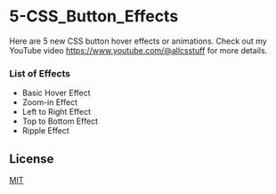 # 5-CSS_Button_Effects
Here are 5 new CSS button hover effects or animations. Check out my YouTube video https://www.youtube.com/@allcsstuff for more details.
 
 ### List of Effects
* Basic Hover Effect
* Zoom-in Effect
* Left to Right Effect
* Top to Bottom Effect
* Ripple Effect
## License

[MIT](https://github.com/allcsstuff/5-CSS_Button_Effects/blob/main/LICENSE)

